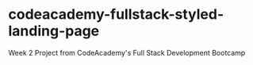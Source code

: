 # codeacademy-fullstack-styled-landing-page
Week 2 Project from CodeAcademy's Full Stack Development Bootcamp
